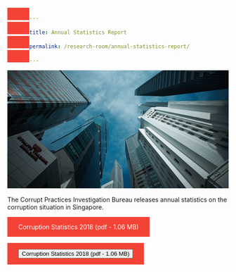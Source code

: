 ```yaml
---
title: Annual Statistics Report
permalink: /research-room/annual-statistics-report/
---
```


<style>
a:link, a:visited {
  background-color: #f44336;
  color: white;
  padding: 14px 25px;
  text-align: center;
  text-decoration: none;
  display: inline-block;
}

a:hover, a:active {
  background-color: red;
}
</style>

<img src="/images/research-rm_cpib-buildings-sg.jpg" alt="Annual Statistics Report">

The Corrupt Practices Investigation Bureau releases annual statistics on the corruption situation in Singapore.

<a href="/files/CPIB_PR_Corruption_Stats_2018.pdf" target="_blank">Corruption Statistics 2018 (pdf - 1.06 MB)</a>

<a href="/files/CPIB_PR_Corruption_Stats_2018.pdf" target="_blank">
    <button>Corruption Statistics 2018 (pdf - 1.06 MB)</button>
</a>

